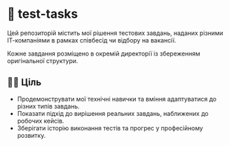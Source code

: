 # 📂 test-tasks

Цей репозиторій містить мої рішення тестових завдань, наданих різними ІТ-компаніями в рамках співбесід чи відбору на вакансії.

Кожне завдання розміщено в окремій директорії із збереженням оригінальної структури.

## 🧑‍💻 Ціль

- Продемонструвати мої технічні навички та вміння адаптуватися до різних типів завдань.
- Показати підхід до вирішення реальних завдань, наближених до робочих кейсів.
- Зберігати історію виконання тестів та прогрес у професійному розвитку.
